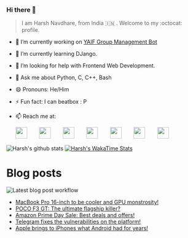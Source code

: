 ### Hi there 👋

> I am Harsh Navdhare, from India :india: . Welcome to my :octocat: profile.

* 🔭 I’m currently working on [YAIF Group Management Bot](https://github.com/YAIFoundation/YAR_Manager_Bot)
* 🌱 I’m currently learning DJango.
* 🤔 I’m looking for help with Frontend Web Development.
* 💬 Ask me about Python, C, C++, Bash
* 😄 Pronouns: He/Him
* ⚡ Fun fact: I can beatbox : P
* 📫 Reach me at: 
 

    [<img src="https://simpleicons.org/icons/instagram.svg" width="30">](https://www.instagram.com/plus_infinity.hn) &nbsp;&nbsp;&nbsp;&nbsp;&nbsp;&nbsp;
    [<img src="https://simpleicons.org/icons/facebook.svg" width="30">](https://www.facebook.com/harsh.navdhare.infinity) &nbsp;&nbsp;&nbsp;&nbsp;&nbsp;&nbsp; 
    [<img src="https://simpleicons.org/icons/twitter.svg" width="30">](https://twitter.com/hnavdhare) &nbsp;&nbsp;&nbsp;&nbsp;&nbsp;&nbsp; 
    [<img src="https://simpleicons.org/icons/xdadevelopers.svg" width="30">](https://forum.xda-developers.com/member.php?u=8122486) &nbsp;&nbsp;&nbsp;&nbsp;&nbsp;&nbsp; 
    [<img src="https://simpleicons.org/icons/telegram.svg" width="30">](https://t.me/infinitEplus) &nbsp;&nbsp;&nbsp;&nbsp;&nbsp;&nbsp;
    [<img src="https://simpleicons.org/icons/snapchat.svg" width="30">](https://www.snapchat.com/add/plus.infinity) &nbsp;&nbsp;&nbsp;&nbsp;&nbsp;&nbsp; 
    [<img src="https://simpleicons.org/icons/gmail.svg" width="30">](mailto:navdhareharsh2001@gmail.com)

 
 

![Harsh's github stats](https://github-readme-stats-infinity-plus.vercel.app/api?username=infinity-plus&show_icons=true&count_private=true&theme=dark) [![Harsh's WakaTime Stats](https://github-readme-stats-infinity-plus.vercel.app/api/wakatime?username=infinity_plus&theme=dark)](https://wakatime.com/@infinity_plus)

# Blog posts

![Latest blog post workflow](https://github.com/infinity-plus/infinity-plus/workflows/Latest%20blog%20post%20workflow/badge.svg)

<!-- BLOG-POST-LIST:START -->
- [MacBook Pro 16-inch to be cooler and GPU monstrosity!](https://spadebee.com/2021/07/23/macbook-pro-16-inch-to-be-cooler-and-gpu-monstrosity/?utm_source=rss&utm_medium=rss&utm_campaign=macbook-pro-16-inch-to-be-cooler-and-gpu-monstrosity)
- [POCO F3 GT: The ultimate flagship killer?](https://spadebee.com/2021/07/23/poco-f3-gt-the-ultimate-flagship-killer/?utm_source=rss&utm_medium=rss&utm_campaign=poco-f3-gt-the-ultimate-flagship-killer)
- [Amazon Prime Day Sale: Best deals and offers!](https://spadebee.com/2021/07/21/amazon-prime-day-sale-best-deals-and-offers/?utm_source=rss&utm_medium=rss&utm_campaign=amazon-prime-day-sale-best-deals-and-offers)
- [Telegram fixes the vulnerabilities on the platform!](https://spadebee.com/2021/07/20/telegram-fixes-the-vulnerabilities-on-the-platform/?utm_source=rss&utm_medium=rss&utm_campaign=telegram-fixes-the-vulnerabilities-on-the-platform)
- [Apple brings to iPhones what Android had for years!](https://spadebee.com/2021/07/19/apple-brings-to-iphones-what-android-had-for-years/?utm_source=rss&utm_medium=rss&utm_campaign=apple-brings-to-iphones-what-android-had-for-years)
<!-- BLOG-POST-LIST:END -->
